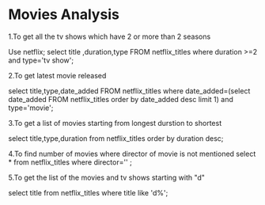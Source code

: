 # Movies Analysis

1.To get all the tv shows which have 2 or more than 2 seasons 

Use netflix;
select title ,duration,type
FROM netflix_titles
where duration >=2 and type='tv show';

2.To get latest movie released 

select title,type,date_added
FROM netflix_titles
where date_added=(select date_added 
FROM netflix_titles 
order by date_added desc limit 1) and type='movie';

3.To get a list of movies starting  from longest durstion to shortest 

select title,type,duration
from netflix_titles
order by duration desc;

4.To find number of movies where director of movie is not mentioned 
select *
from netflix_titles
where director=''
;

5.To get the list of the movies and tv shows starting with "d"

select title
from netflix_titles
where title like 'd%';



